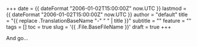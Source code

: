 +++
date = {{ dateFormat "2006-01-02T15:00:00Z" now.UTC }}
lastmod = {{ dateFormat "2006-01-02T15:00:00Z" now.UTC }}
author = "default"
title = "{{ replace .TranslationBaseName "-" " " | title }}"
subtitle = ""
feature = ""
tags = []
toc = true
slug = '{{ .File.BaseFileName }}'
draft = true
+++

And go...
